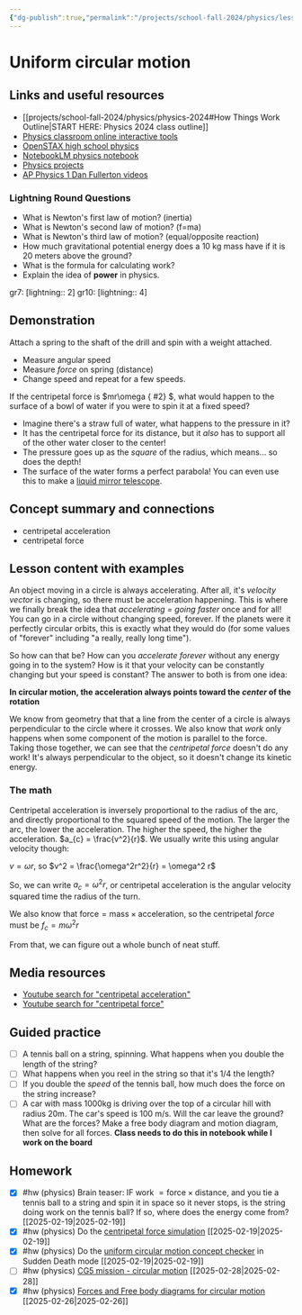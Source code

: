 ```yaml
---
{"dg-publish":true,"permalink":"/projects/school-fall-2024/physics/lessons/uniform-circular-motion/"}
---
```



# Uniform circular motion

## Links and useful resources 

- [[projects/school-fall-2024/physics/physics-2024#How Things Work Outline\|START HERE: Physics 2024 class outline]]
- [Physics classroom online interactive tools](https://www.physicsclassroom.com/Lesson-Plans/Algebra-Based-Physics)
- [OpenSTAX high school physics](https://openstax.org/books/physics/pages/1-introduction)
- [NotebookLM physics notebook](https://notebooklm.google.com/notebook/94fe29f5-cebb-4621-9e03-d20110b7a978)
- [Physics projects](https://www.sciencebuddies.org/science-fair-projects/science-projects/physics/high-school)
- [AP Physics 1 Dan Fullerton videos](https://www.youtube.com/playlist?list=PLd2HWlWc-MsysWuL9ksneEM8cl5bk3bHH)



### Lightning Round Questions

- What is Newton's first law of motion? (inertia) 
- What is Newton's second law of motion? (f=ma) 
- What is Newton's third law of motion? (equal/opposite reaction) 
- How much gravitational potential energy does a 10 kg mass have if it is 20 meters above the ground? 
- What is the formula for calculating work? 
- Explain the idea of **power** in physics. 
 
gr7: [lightning:: 2]
gr10: [lightning:: 4]

## Demonstration

Attach a spring to the shaft of the drill and spin with a weight attached. 
- Measure angular speed
- Measure *force* on spring (distance)
- Change speed and repeat for a few speeds.

If the centripetal force is $mr\omega
{ #2}
$, what would happen to the surface of a bowl of water if you were to spin it at a fixed speed?
- Imagine there's a straw full of water, what happens to the pressure in it?
- It has the centripetal force for its distance, but it *also* has to support all of the other water closer to the center!
- The pressure goes up as the *square* of the radius, which means... so does the depth! 
- The surface of the water forms a perfect parabola! You can even use this to make a [liquid mirror telescope](https://www.americanscientist.org/article/liquid-mirror-telescopes).

## Concept summary and connections


- centripetal acceleration 
- centripetal force 

## Lesson content with examples

An object moving in a circle is always accelerating. After all, it's *velocity vector* is changing, so there must be acceleration happening. This is where we finally break the idea that *accelerating = going faster* once and for all! You can go in a circle without changing speed, forever. If the planets were it perfectly circular orbits, this is exactly what they would do (for some values of "forever" including "a really, really long time").

So how can that be? How can you *accelerate forever* without any energy going in to the system? How is it that your velocity can be constantly changing but your speed is constant? The answer to both is from one idea: 

**In circular motion, the acceleration always points toward the *center* of the rotation**

We know from geometry that that a line from the center of a circle is always perpendicular to the circle where it crosses. We also know that *work* only happens when some component of the motion is parallel to the force. Taking those together, we can see that the *centripetal force* doesn't do any work! It's always perpendicular to the object, so it doesn't change its kinetic energy.

### The math

Centripetal acceleration is inversely proportional to the radius of the arc, and directly proportional to the squared speed of the motion. The larger the arc, the lower the acceleration. The higher the speed, the higher the acceleration. $a_{c} = \frac{v^2}{r}$. We usually write this using angular velocity though:

$v=\omega r$, so $v^2 = \frac{\omega^2r^2}{r} = \omega^2 r$ 

So, we can write $a_c = \omega^2 r$, or centripetal acceleration is the angular velocity squared time the radius of the turn.

We also know that $\text{force}=\text{mass}\times \text{acceleration}$, so the centripetal *force* must be $f_{c}=m\omega^2r$

From that, we can figure out a whole bunch of neat stuff.

## Media resources

- [Youtube search for "centripetal acceleration"](https://www.youtube.com/results?search_query=centripetal%20acceleration) 
- [Youtube search for "centripetal force"](https://www.youtube.com/results?search_query=centripetal%20force) 

## Guided practice


- [ ] A tennis ball on a string, spinning. What happens when you double the length of the string?  
- [ ] What happens when you reel in the string so that it's 1/4 the length?  
- [ ] If you double the *speed* of the tennis ball, how much does the force on the string increase?  
- [ ] A car with mass 1000kg is driving over the top of a circular hill with radius 20m. The car's speed is 100 m/s. Will the car leave the ground? What are the forces? Make a free body diagram and motion diagram, then solve for all forces. **Class needs to do this in notebook while I work on the board**

## Homework


- [x] #hw (physics) Brain teaser: IF $\text{work }=\text{force}\times\text{distance}$, and you tie a tennis ball to a string and spin it in space so it never stops, is the string doing work on the tennis ball? If so, where does the energy come from? [[2025-02-19\|2025-02-19]]
- [x] #hw (physics) Do the [centripetal force simulation](https://www.physicsclassroom.com/Physics-Interactives/Circular-and-Satellite-Motion/Uniform-Circular-Motion) [[2025-02-19\|2025-02-19]]
- [x] #hw (physics) Do the [uniform circular motion concept checker](https://www.physicsclassroom.com/Concept-Checkers/Interactives/Uniform-Circular-Motion/Concept-Checker) in Sudden Death mode [[2025-02-19\|2025-02-19]]
- [ ] #hw (physics) [CG5 mission - circular motion](https://www.physicsclassroom.com/mop/Circular-and-Satellite-Motion/Mathematical-Analysis) [[2025-02-28\|2025-02-28]]
- [x] #hw (physics) [Forces and Free body diagrams for circular motion](https://www.physicsclassroom.com/Concept-Builders/Circular-and-Satellite-Motion/Forces-In-Circles) [[2025-02-26\|2025-02-26]]
